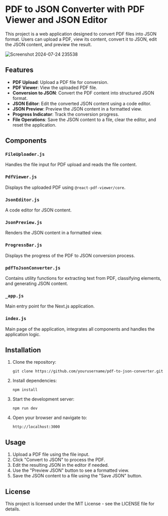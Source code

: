 # PDF to JSON Converter with PDF Viewer and JSON Editor

This project is a web application designed to convert PDF files into JSON format. Users can upload a PDF, view its content, convert it to JSON, edit the JSON content, and preview the result.

![Screenshot 2024-07-24 235538](https://github.com/user-attachments/assets/7499b4b3-492c-4028-898b-92cd7c9727c0)

## Features

- **PDF Upload**: Upload a PDF file for conversion.
- **PDF Viewer**: View the uploaded PDF file.
- **Conversion to JSON**: Convert the PDF content into structured JSON format.
- **JSON Editor**: Edit the converted JSON content using a code editor.
- **JSON Preview**: Preview the JSON content in a formatted view.
- **Progress Indicator**: Track the conversion progress.
- **File Operations**: Save the JSON content to a file, clear the editor, and reset the application.

## Components

### `FileUploader.js`
Handles the file input for PDF upload and reads the file content.

### `PdfViewer.js`
Displays the uploaded PDF using `@react-pdf-viewer/core`.

### `JsonEditor.js`
A code editor for JSON content.

### `JsonPreview.js`
Renders the JSON content in a formatted view.

### `ProgressBar.js`
Displays the progress of the PDF to JSON conversion process.

### `pdfToJsonConverter.js`
Contains utility functions for extracting text from PDF, classifying elements, and generating JSON content.

### `_app.js`
Main entry point for the Next.js application.

### `index.js`
Main page of the application, integrates all components and handles the application logic.

## Installation

1. Clone the repository:
   ```
   git clone https://github.com/yourusername/pdf-to-json-converter.git
   ```

2. Install dependencies:
   ```
   npm install
   ```

3. Start the development server:
   ```
   npm run dev
   ```

4. Open your browser and navigate to:
   ```
   http://localhost:3000
   ```

## Usage

1. Upload a PDF file using the file input.
2. Click "Convert to JSON" to process the PDF.
3. Edit the resulting JSON in the editor if needed.
4. Use the "Preview JSON" button to see a formatted view.
5. Save the JSON content to a file using the "Save JSON" button.

## License
This project is licensed under the MIT License - see the LICENSE file for details.
